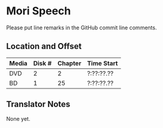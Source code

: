 # Mori Speech

Please put line remarks in the GitHub commit line comments.

## Location and Offset

|Media|Disk #|Chapter|Time Start|
|---|--|--|---|
|DVD|2|2|?:??:??.??|
|BD|1|25|?:??:??.??|

## Translator Notes

None yet.